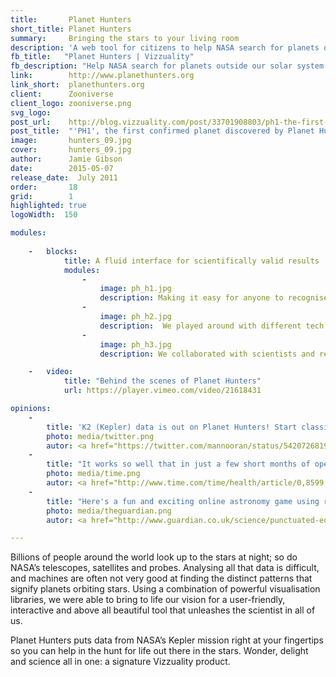 ```yaml
---
title:       Planet Hunters
short_title: Planet Hunters
summary:     Bringing the stars to your living room
description: 'A web tool for citizens to help NASA search for planets outside our solar system, using a number of powerful visualisation libraries'
fb_title:   "Planet Hunters | Vizzuality"
fb_description: "Help NASA search for planets outside our solar system from your web browser"
link:        http://www.planethunters.org
link_short:  planethunters.org
client:      Zooniverse
client_logo: zooniverse.png
svg_logo:    
post_url:    http://blog.vizzuality.com/post/33701908803/ph1-the-first-confirmed-planet-discovered-by
post_title:  "'PH1', the first confirmed planet discovered by Planet Hunters"
image:       hunters_09.jpg
cover:       hunters_09.jpg
author:      Jamie Gibson
date:        2015-05-07
release_date:  July 2011
order:       18
grid:        1
highlighted: true
logoWidth:  150

modules:
    
    -   blocks:
            title: A fluid interface for scientifically valid results
            modules:
                -
                    image: ph_h1.jpg
                    description: Making it easy for anyone to recognise the transits and have some fun at the same time 
                -
                    image: ph_h2.jpg
                    description:  We played around with different tech (including heaps of customisation) until we ended up at an interface that was just right
                -
                    image: ph_h3.jpg
                    description: We collaborated with scientists and researchers to create a workflow and features that ensured valid identifications

    -   video:
            title: "Behind the scenes of Planet Hunters"
            url: https://player.vimeo.com/video/21618431

opinions:
    -
        title: 'K2 (Kepler) data is out on Planet Hunters! Start classifying! You might just discover a planet! via /r/space <a href="http://bit.ly/12ZjN8T">http://bit.ly/12ZjN8T</a> #space'
        photo: media/twitter.png
        autor: <a href="https://twitter.com/mannooran/status/542072681915772928"> Jestin Mannoor </a>
    -
        title: "It works so well that in just a few short months of operation, the more than 22,000 visitors to the website have found nearly 50 potential planets"
        photo: media/time.png
        autor: <a href="http://www.time.com/time/health/article/0,8599,2065049,00.html"> TIME </a>
    -
        title: "Here's a fun and exciting online astronomy game using real scientific data where you, the citizen-scientist, identify stars that may have planets orbiting them."
        photo: media/theguardian.png
        autor: <a href="http://www.guardian.co.uk/science/punctuated-equilibrium/2010/dec/17/3"> The Guardian </a>

---
```


Billions of people around the world look up to the stars at night; so do NASA’s telescopes, satellites and probes. Analysing all that data is difficult, and machines are often not very good at finding the distinct patterns that signify planets orbiting stars. Using a combination of powerful visualisation libraries, we were able to bring to life our vision for a user-friendly, interactive and above all beautiful tool that unleashes the scientist in all of us. 

Planet Hunters puts data from NASA’s Kepler mission right at your fingertips so you can help in the hunt for life out there in the stars. Wonder, delight and science all in one: a signature Vizzuality product. 

